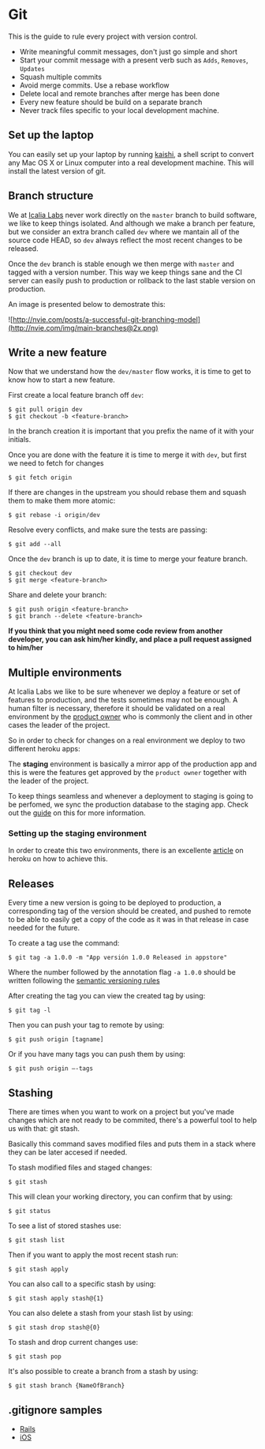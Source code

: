 # Git

This is the guide to rule every project with version control.

* Write meaningful commit messages, don't just go simple and short
* Start your commit message with a present verb such as `Adds`, `Removes`, `Updates`
* Squash multiple commits
* Avoid merge commits. Use a rebase workflow
* Delete local and remote branches after merge has been done
* Every new feature should be build on a separate branch
* Never track files specific to your local development machine.

## Set up the laptop

You can easily set up your laptop by running [kaishi](https://github.com/IcaliaLabs/kaishi), a shell script to convert any Mac OS X or Linux computer into a real development machine. This will install the latest version of git.

## Branch structure

We at [Icalia Labs](http://icalialabs.com) never work directly on the `master` branch to build software, we like to keep things isolated. And although we make a branch per feature, but we consider an extra branch called `dev` where we mantain all of the source code HEAD, so `dev` always reflect the most recent changes to be released.

Once the `dev` branch is stable enough we then merge with `master` and tagged with a version number. This way we keep things sane and the CI server can easily push to production or rollback to the last stable version on production.

An image is presented below to demostrate this:

![http://nvie.com/posts/a-successful-git-branching-model](http://nvie.com/img/main-branches@2x.png)


## Write a new feature

Now that we understand how the `dev/master` flow works, it is time to get to know how to start a new feature.

First create a local feature branch off `dev`:

```console
$ git pull origin dev
$ git checkout -b <feature-branch>
```

In the branch creation it is important that you prefix the name of it with your initials.

Once you are done with the feature it is time to merge it with `dev`, but first we need to fetch for changes

```console
$ git fetch origin
```

If there are changes in the upstream you should rebase them and squash them to make them more atomic:

```console
$ git rebase -i origin/dev
```

Resolve every conflicts, and make sure the tests are passing:

```console
$ git add --all
```

Once the `dev` branch is up to date, it is time to merge your feature branch.

```console
$ git checkout dev
$ git merge <feature-branch>
```

Share and delete your branch:

```console
$ git push origin <feature-branch>
$ git branch --delete <feature-branch>
```

**If you think that you might need some code review from another developer, you can ask him/her kindly, and place a pull request assigned to him/her**


## Multiple environments

At Icalia Labs we like to be sure whenever we deploy a feature or set of features to production, and the tests sometimes may not be enough. A human filter is necessary, therefore it should be validated on a real environment by the [product owner]() who is commonly the client and in other cases the leader of the project.

So in order to check for changes on a real environment we deploy to two different heroku apps:

The **staging** environment is basically a mirror app of the production app and this is were the features get approved by the `product owner` together with the leader of the project.

To keep things seamless and whenever a deployment to staging is going to be perfomed, we sync the production database to the staging app. Check out the [guide](https://github.com/IcaliaLabs/icalia_guides/blob/master/git/DATABASE_SYNC.md) on this for more information.

### Setting up the staging environment

In order to create this two environments, there is an excellente [article](https://devcenter.heroku.com/articles/multiple-environments) on heroku on how to achieve this.


## Releases

Every time a new version is going to be deployed to production, a corresponding tag of the version should be created, and pushed to remote to be able to easily get a copy of the code as it was in that release in case needed for the future.

To create a tag use the command:

```console 
$ git tag -a 1.0.0 -m "App versión 1.0.0 Released in appstore"
```

Where the number followed by the annotation flag `-a 1.0.0` should be written following the [semantic versioning rules](http://semver.org)

After creating the tag you can view the created tag by using:

```console
$ git tag -l
```

Then you can push your tag to remote by using:

```console
$ git push origin [tagname]
```

Or if you have many tags you can push them by using:

```console
$ git push origin —-tags
```
## Stashing

There are times when you want to work on a project but you've made changes which are not ready to be commited, there's a powerful tool to help us with that: git stash.

Basically this command saves modified files and puts them in a stack where they can be later accesed if needed.

To stash modified files and staged changes:

```console
$ git stash
```

This will clean your working directory, you can confirm that by using:

```console
$ git status
```

To see a list of stored stashes use:

```console
$ git stash list
```

Then if you want to apply the most recent stash run:

```console
$ git stash apply
```

You can also call to a specific stash by using:

```console
$ git stash apply stash@{1}
```

You can also delete a stash from your stash list by using:

```console
$ git stash drop stash@{0}
``` 

To stash and drop current changes use:

```console
$ git stash pop
```

It's also possible to create a branch from a stash by using:

```console
$ git stash branch {NameOfBranch}
```


## .gitignore samples

* [Rails](https://github.com/IcaliaLabs/icalia_guides/blob/master/git/gitignore_rails)
* [iOS](https://github.com/IcaliaLabs/icalia_guides/blob/master/git/gitignore_ios)